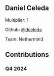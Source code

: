 
## Daniel Celeda
Multiplier: 1

Github: [@dceleda](https://github.com/dceleda)

Team: Nethermind

## Contributions

### Q4 2024

